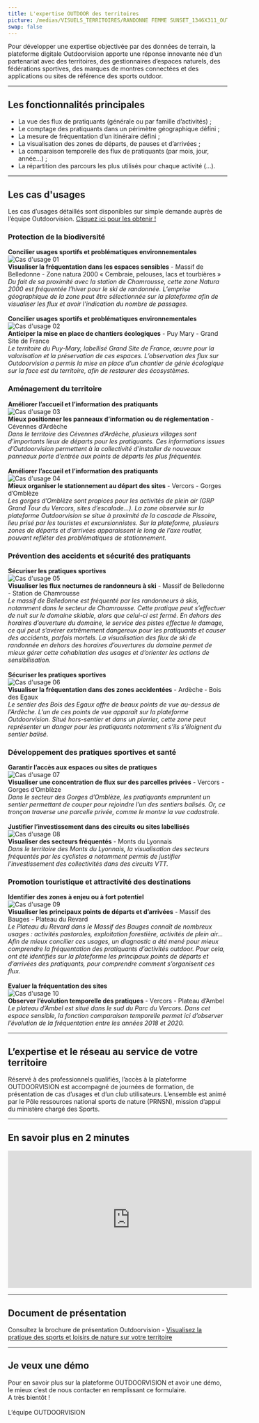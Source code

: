 ```yaml
---
title: L'expertise OUTDOOR des territoires
picture: /medias/VISUELS_TERRITOIRES/RANDONNE FEMME SUNSET_1346X311_OUTDOORVISION_P-Jayet.jpg
swap: false
---
```


Pour développer une expertise objectivée par des données de terrain, la plateforme digitale Outdoorvision apporte une réponse innovante née d’un partenariat avec des territoires, des gestionnaires d’espaces naturels, des fédérations sportives, des marques de montres connectées et des applications ou sites de référence des sports outdoor.

---

## Les fonctionnalités principales

- La vue des flux de pratiquants (générale ou par famille d’activités) ;
- Le comptage des pratiquants dans un périmètre géographique défini ;
- La mesure de fréquentation d’un itinéraire défini ;
- La visualisation des zones de départs, de pauses et d’arrivées ;
- La comparaison temporelle des flux de pratiquants (par mois, jour, année…) ;
- La répartition des parcours les plus utilisés pour chaque activité (…).

---

## Les cas d'usages

Les cas d’usages détaillés sont disponibles sur simple demande auprès de l’équipe Outdoorvision. [Cliquez ici pour les obtenir !](/contact)

### Protection de la biodiversité

**Concilier usages sportifs et problématiques environnementales** <br>
![Cas d'usage 01](/medias/VISUELS_TERRITOIRES/CAS_USAGE_1000x500_01.jpg) <br>
**Visualiser la fréquentation dans les espaces sensibles** - Massif de Belledonne - Zone natura 2000 « Cembraie, pelouses, lacs et tourbières » <br>
_Du fait de sa proximité avec la station de Chamrousse, cette zone Natura 2000 est fréquentée l’hiver pour le ski de randonnée. L’emprise géographique de la zone peut être sélectionnée sur la plateforme afin de visualiser les flux et avoir l’indication du nombre de passages._
 <br>
 <br>
**Concilier usages sportifs et problématiques environnementales** <br>
![Cas d'usage 02](/medias/VISUELS_TERRITOIRES/CAS_USAGE_1000x500_02.jpg) <br>
**Anticiper la mise en place de chantiers écologiques** - Puy Mary - Grand Site de France <br>
_Le territoire du Puy-Mary, labellisé Grand Site de France, œuvre pour la valorisation et la préservation de ces espaces. L’observation des flux sur Outdoorvision a permis la mise en place d’un chantier de génie écologique sur la face est du territoire, afin de restaurer des écosystèmes._

### Aménagement du territoire

**Améliorer l’accueil et l’information des pratiquants** <br>
![Cas d'usage 03](/medias/VISUELS_TERRITOIRES/CAS_USAGE_1000x500_03.jpg) <br>
**Mieux positionner les panneaux d’information ou de réglementation** - Cévennes d’Ardèche <br>
_Dans le territoire des Cévennes d’Ardèche, plusieurs villages sont d’importants lieux de départs pour les pratiquants. Ces informations issues d’Outdoorvision permettent à la collectivité d’installer de nouveaux panneaux porte d’entrée aux points de départs les plus fréquentés._
 <br>
 <br>
**Améliorer l’accueil et l’information des pratiquants** <br>
![Cas d'usage 04](/medias/VISUELS_TERRITOIRES/CAS_USAGE_1000x500_04.jpg) <br>
**Mieux organiser le stationnement au départ des sites** - Vercors - Gorges d’Omblèze <br>
_Les gorges d’Omblèze sont propices pour les activités de plein air (GRP Grand Tour du Vercors, sites d’escalade…). La zone observée sur la plateforme Outdoorvision se situe à proximité de la cascade de Pissoire, lieu prisé par les touristes et excursionnistes. Sur la plateforme, plusieurs zones de départs et d’arrivées apparaissent le long de l’axe routier, pouvant refléter des problématiques de stationnement._

### Prévention des accidents et sécurité des pratiquants

**Sécuriser les pratiques sportives** <br>
![Cas d'usage 05](/medias/VISUELS_TERRITOIRES/CAS_USAGE_1000x500_05.jpg) <br>
**Visualiser les flux nocturnes de randonneurs à ski** - Massif de Belledonne - Station de Chamrousse <br>
_Le massif de Belledonne est fréquenté par les randonneurs à skis, notamment dans le secteur de Chamrousse. Cette pratique peut s’effectuer de nuit sur le domaine skiable, alors que celui-ci est fermé. En dehors des horaires d’ouverture du domaine, le service des pistes effectue le damage, ce qui peut s’avérer extrêmement dangereux pour les pratiquants et causer des accidents, parfois mortels. La visualisation des flux de ski de randonnée en dehors des horaires d’ouvertures du domaine permet de mieux gérer cette cohabitation des usages et d’orienter les actions de sensibilisation._
 <br>
 <br>
**Sécuriser les pratiques sportives** <br>
![Cas d'usage 06](/medias/VISUELS_TERRITOIRES/CAS_USAGE_1000x500_06.jpg) <br>
**Visualiser la fréquentation dans des zones accidentées** - Ardèche - Bois des Egaux <br>
_Le sentier des Bois des Egaux offre de beaux points de vue au-dessus de l’Ardèche. L’un de ces points de vue apparaît sur la plateforme Outdoorvision. Situé hors-sentier et dans un pierrier, cette zone peut représenter un danger pour les pratiquants notamment s’ils s’éloignent du sentier balisé._

### Développement des pratiques sportives et santé

**Garantir l’accès aux espaces ou sites de pratiques** <br>
![Cas d'usage 07](/medias/VISUELS_TERRITOIRES/CAS_USAGE_1000x500_07.jpg) <br>
**Visualiser une concentration de flux sur des parcelles privées** - Vercors - Gorges d’Omblèze <br>
_Dans le secteur des Gorges d’Omblèze, les pratiquants empruntent un sentier permettant de couper pour rejoindre l’un des sentiers balisés. Or, ce tronçon traverse une parcelle privée, comme le montre la vue cadastrale._
 <br>
 <br>
**Justifier l’investissement dans des circuits ou sites labellisés** <br>
![Cas d'usage 08](/medias/VISUELS_TERRITOIRES/CAS_USAGE_1000x500_08.jpg) <br>
**Visualiser des secteurs fréquentés** - Monts du Lyonnais <br>
_Dans le territoire des Monts du Lyonnais, la visualisation des secteurs fréquentés par les cyclistes a notamment permis de justifier l’investissement des collectivités dans des circuits VTT._

### Promotion touristique et attractivité des destinations

**Identifier des zones à enjeu ou à fort potentiel** <br>
![Cas d'usage 09](/medias/VISUELS_TERRITOIRES/CAS_USAGE_1000x500_09.jpg) <br>
**Visualiser les principaux points de départs et d’arrivées** - Massif des Bauges - Plateau du Revard <br>
_Le Plateau du Revard dans le Massif des Bauges connaît de nombreux usages : activités pastorales, exploitation forestière, activités de plein air… Afin de mieux concilier ces usages, un diagnostic a été mené pour mieux comprendre la fréquentation des pratiquants d’activités outdoor. Pour cela, ont été identifiés sur la plateforme les principaux points de départs et d’arrivées des pratiquants, pour comprendre comment s’organisent ces flux._
 <br>
 <br>
**Evaluer la fréquentation des sites** <br>
![Cas d'usage 10](/medias/VISUELS_TERRITOIRES/CAS_USAGE_1000x500_10.jpg) <br>
**Observer l’évolution temporelle des pratiques** - Vercors - Plateau d’Ambel <br>
_Le plateau d’Ambel est situé dans le sud du Parc du Vercors. Dans cet espace sensible, la fonction comparaison temporelle permet ici d’observer l’évolution de la fréquentation entre les années 2018 et 2020._

---

## L’expertise et le réseau au service de votre territoire

Réservé à des professionnels qualifiés, l’accès à la plateforme OUTDOORVISION est accompagné de journées de formation, de présentation de cas d’usages et d’un club utilisateurs. L’ensemble est animé par le Pôle ressources national sports de nature (PRNSN), mission d’appui du ministère chargé des Sports.

---

## En savoir plus en 2 minutes

<p align="center">
<iframe width="560" height="315" src="https://www.youtube.com/embed/fMkJ--vPamA?si=SxuhFIjWeJ6jFW_b" title="YouTube video player" frameborder="0" allow="accelerometer; autoplay; clipboard-write; encrypted-media; gyroscope; picture-in-picture" allowfullscreen></iframe>
</p>

---

## Document de présentation 

Consultez la brochure de présentation Outdoorvision - [Visualisez la pratique des sports et loisirs de nature sur votre territoire](/medias/Brochure_presentation_Outdoorvision.pdf)

---

## Je veux une démo

<contactformwithtext>
Pour en savoir plus sur la plateforme OUTDOORVISION et avoir une démo, le mieux c’est de nous contacter en remplissant ce formulaire.<br>
A très bientôt ! <br>
<br>
L’équipe OUTDOORVISION
</contactformwithtext>

<br />
